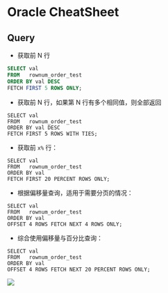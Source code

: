 # Oracle CheatSheet

## Query

* 获取前 N 行

```sql
SELECT val
FROM   rownum_order_test
ORDER BY val DESC
FETCH FIRST 5 ROWS ONLY;
```

* 获取前 N 行，如果第 N 行有多个相同值，则全部返回

```
SELECT val
FROM   rownum_order_test
ORDER BY val DESC
FETCH FIRST 5 ROWS WITH TIES;
```

* 获取前 `x%` 行：

```
SELECT val
FROM   rownum_order_test
ORDER BY val
FETCH FIRST 20 PERCENT ROWS ONLY;
```

* 根据偏移量查询，适用于需要分页的情况：

```
SELECT val
FROM   rownum_order_test
ORDER BY val
OFFSET 4 ROWS FETCH NEXT 4 ROWS ONLY;
```

* 综合使用偏移量与百分比查询：

```
SELECT val
FROM   rownum_order_test
ORDER BY val
OFFSET 4 ROWS FETCH NEXT 20 PERCENT ROWS ONLY;
```

![](https://cdn-images-1.medium.com/max/800/0*AhVo_3sCq-ft64ki.jpg)

